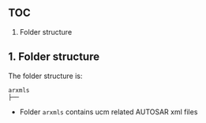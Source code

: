 ## TOC
1. Folder structure


## 1. Folder structure

The folder structure is:

    arxmls
    ├──


* Folder `arxmls` contains ucm related AUTOSAR xml files
